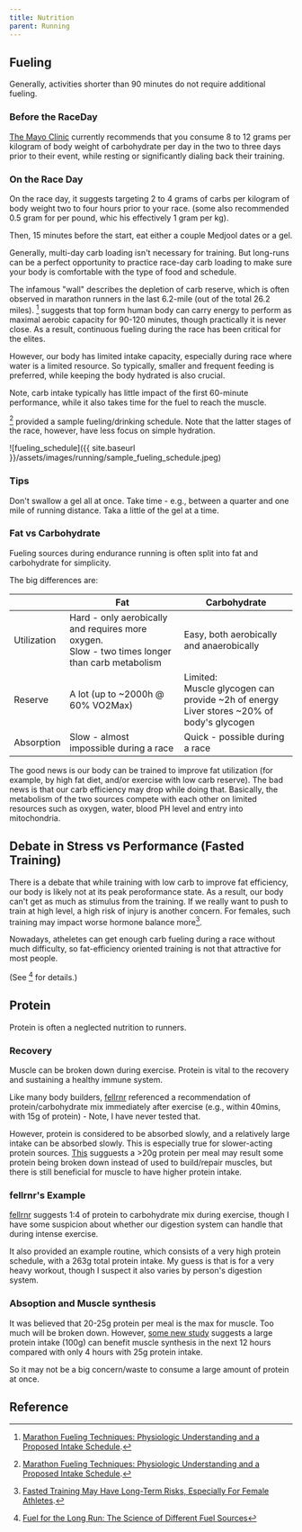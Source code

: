 ```yaml
---
title: Nutrition
parent: Running
---
```



## Fueling

Generally, activities shorter than 90 minutes do not require additional fueling.

### Before the RaceDay

[The Mayo Clinic](https://www.mayoclinic.org/healthy-lifestyle/nutrition-and-healthy-eating/in-depth/carbohydrates/art-20045705) currently recommends that you consume 8 to 12 grams per kilogram of body weight of carbohydrate per day in the two to three days prior to their event, while resting or significantly dialing back their training.

### On the Race Day

On the race day, it suggests targeting 2 to 4 grams of carbs per kilogram of body weight two to four hours prior to your race. (some also recommended 0.5 gram for per pound, whic his effectively 1 gram per kg).

Then, 15 minutes before the start, eat either a couple Medjool dates or a gel.

Generally, multi-day carb loading isn't necessary for training. But long-runs can be a perfect opportunity to practice race-day carb loading to make sure your body is comfortable with the type of food and schedule.

The infamous "wall" describes the depletion of carb reserve, which is often observed in marathon runners in the last 6.2-mile (out of the total 26.2 miles). [^1] suggests that top form human body can carry energy to perform as maximal aerobic capacity for 90-120 minutes, though practically it is never close. As a result, continuous fueling during the race has been critical for the elites.

However, our body has limited intake capacity, especially during race where water is a limited resource. So typically, smaller and frequent feeding is preferred, while keeping the body hydrated is also crucial.

Note, carb intake typically has little impact of the first 60-minute performance, while it also takes time for the fuel to reach the muscle.

[^1] provided a sample fueling/drinking schedule. Note that the latter stages of the race, however, have less focus on simple hydration.

  ![fueling_schedule]({{ site.baseurl }}/assets/images/running/sample_fueling_schedule.jpeg)

### Tips

Don't swallow a gel all at once. Take time - e.g., between a quarter and one mile of running distance. Taka  a little of the gel at a time.

### Fat vs Carbohydrate

Fueling sources during endurance running is often split into fat and carbohydrate for simplicity.

The big differences are:

|             | Fat                                                                                                | Carbohydrate                                                                                 |
|-------------|----------------------------------------------------------------------------------------------------|----------------------------------------------------------------------------------------------|
| Utilization | Hard - only aerobically and requires more oxygen. <br>Slow - two times longer than carb metabolism | Easy, both aerobically and anaerobically                                                     |
| Reserve     | A lot  (up to ~2000h @ 60% VO2Max)                                                                 | Limited:  <br>Muscle glycogen can provide ~2h of energy <br>Liver stores ~20% of body's glycogen |
| Absorption  | Slow - almost impossible during a race                                                             | Quick - possible during a race                                                               |

The good news is our body can be trained to improve fat utilization (for example, by high fat diet, and/or exercise with low carb reserve). The bad news is that our carb efficiency may drop while doing that. Basically, the metabolism of the two sources compete with each other on limited resources such as oxygen, water, blood PH level and entry into mitochondria.

## Debate in Stress vs Performance (Fasted Training)

There is a debate that while training with low carb to improve fat efficiency, our body is likely not at its peak peroformance state. As a result, our body can't get as much as stimulus from the training. If we really want to push to train at  high level, a high risk of injury is another concern. For females, such training may impact worse hormone balance more[^2].

Nowadays, atheletes can get enough carb fueling during a race without much difficulty, so fat-efficiency oriented training is not that attractive for most people.

(See [^3] for details.)

## Protein

Protein is often a neglected nutrition to runners.

### Recovery

Muscle can be broken down during exercise. Protein is vital to the recovery and sustaining a healthy immune system.

Like many body builders, [fellrnr](https://fellrnr.com/wiki/Nutrient_Timing) referenced a recommendation of protein/carbohydrate mix immediately after exercise (e.g., within 40mins, with 15g of protein) - Note, I have never tested that.

However, protein is considered to be absorbed slowly, and a relatively large intake can be absorbed slowly. This is especially true for slower-acting protein sources. [This](https://pmc.ncbi.nlm.nih.gov/articles/PMC5828430/) sugguests a >20g protein per meal may result some protein being broken down instead of used to build/repair muscles, but there is still beneficial for muscle to have higher protein intake.

### fellrnr's Example

[fellrnr](https://fellrnr.com/wiki/Nutrient_Timing) suggests 1:4 of protein to carbohydrate mix during exercise, though I have some suspicion about whether our digestion system can handle that during intense exercise.

It also provided an example routine, which consists of a very high protein schedule, with a 263g total protein intake. My guess is that is for a very heavy workout, though I suspect it also varies by person's digestion system.

### Absoption and Muscle synthesis

It was believed that 20-25g protein per meal is the max for muscle. Too much will be broken down. However, [some new study](https://physiqonomics.com/is-there-a-limit-to-how-much-protein-you-can-absorb-in-a-meal/) suggests a large protein intake (100g) can benefit muscle synthesis in the next 12 hours compared with only 4  hours with 25g protein intake.

So it may not be a big concern/waste to consume a large amount of protein at once.

## Reference

[^1]: [Marathon Fueling Techniques: Physiologic Understanding and a Proposed Intake Schedule](https://journals.lww.com/nsca-scj/Fulltext/2008/10000/Marathon_Fueling_Techniques__Physiologic.9.aspx).
[^2]: [Fasted Training May Have Long-Term Risks, Especially For Female Athletes](https://just-the-docs.github.io/just-the-docs/).
[^3]: [Fuel for the Long Run: The Science of Different Fuel Sources](https://www.irunfar.com/fuel-for-the-long-run-the-science-of-different-fuel-sources)
